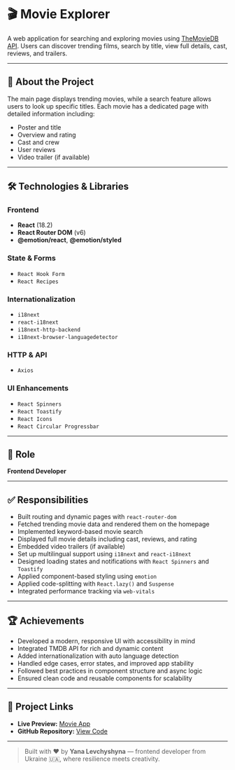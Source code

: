 # 🎬 Movie Explorer

A web application for searching and exploring movies using [TheMovieDB API](https://www.themoviedb.org/). Users can discover trending films, search by title, view full details, cast, reviews, and trailers.

---

## 📌 About the Project

The main page displays trending movies, while a search feature allows users to look up specific titles. Each movie has a dedicated page with detailed information including:

- Poster and title
- Overview and rating
- Cast and crew
- User reviews
- Video trailer (if available)

---

## 🛠 Technologies & Libraries

### Frontend
- **React** (18.2)
- **React Router DOM** (v6)
- **@emotion/react**, **@emotion/styled**

### State & Forms
- `React Hook Form`
- `React Recipes`

### Internationalization
- `i18next`
- `react-i18next`
- `i18next-http-backend`
- `i18next-browser-languagedetector`

### HTTP & API
- `Axios`

### UI Enhancements
- `React Spinners`
- `React Toastify`
- `React Icons`
- `React Circular Progressbar`

---

## 💼 Role

**Frontend Developer**

---

## ✅ Responsibilities

- Built routing and dynamic pages with `react-router-dom`
- Fetched trending movie data and rendered them on the homepage
- Implemented keyword-based movie search
- Displayed full movie details including cast, reviews, and rating
- Embedded video trailers (if available)
- Set up multilingual support using `i18next` and `react-i18next`
- Designed loading states and notifications with `React Spinners` and `Toastify`
- Applied component-based styling using `emotion`
- Applied code-splitting with `React.lazy()` and `Suspense`
- Integrated performance tracking via `web-vitals`

---

## 🏆 Achievements

- Developed a modern, responsive UI with accessibility in mind
- Integrated TMDB API for rich and dynamic content
- Added internationalization with auto language detection
- Handled edge cases, error states, and improved app stability
- Followed best practices in component structure and async logic
- Ensured clean code and reusable components for scalability

---

## 🔗 Project Links

- **Live Preview:** [Movie App](https://yanalevchyshyna.github.io/my-movies/)
- **GitHub Repository:** [View Code](https://github.com/YanaLevchyshyna/my-movies)

---

> Built with ❤️ by **Yana Levchyshyna** — frontend developer from Ukraine 🇺🇦, where resilience meets creativity.

